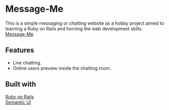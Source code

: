 # Message-Me
This is a simple messaging or chatting website as a hobby project aimed to learning a Ruby on Rails and horning the web development skills.\
[Message-Me](https://message-me-ahmed.herokuapp.com/)


## Features
* Live chatting.
* Online users preview inside the chatting room.

## Built with
[Ruby on Rails](https://rubyonrails.org/)\
[Semantic UI](https://semantic-ui.com/)

